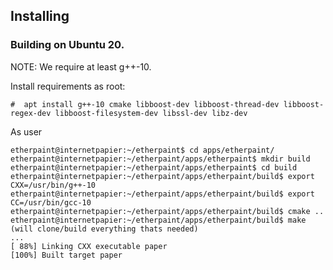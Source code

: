 ## Installing

### Building on Ubuntu 20.

NOTE: We require at least g++-10.

Install requirements as root:

```console
#  apt install g++-10 cmake libboost-dev libboost-thread-dev libboost-regex-dev libboost-filesystem-dev libssl-dev libz-dev

```

As user
```console
etherpaint@internetpapier:~/etherpaint$ cd apps/etherpaint/
etherpaint@internetpapier:~/etherpaint/apps/etherpaint$ mkdir build
etherpaint@internetpapier:~/etherpaint/apps/etherpaint$ cd build
etherpaint@internetpapier:~/etherpaint/apps/etherpaint/build$ export CXX=/usr/bin/g++-10 
etherpaint@internetpapier:~/etherpaint/apps/etherpaint/build$ export CC=/usr/bin/gcc-10 
etherpaint@internetpapier:~/etherpaint/apps/etherpaint/build$ cmake ..
etherpaint@internetpapier:~/etherpaint/apps/etherpaint/build$ make
(will clone/build everything thats needed)
...
[ 88%] Linking CXX executable paper
[100%] Built target paper
```


